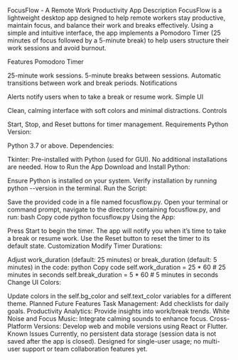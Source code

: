 FocusFlow - A Remote Work Productivity App
Description
FocusFlow is a lightweight desktop app designed to help remote workers stay productive, maintain focus, and balance their work and breaks effectively. Using a simple and intuitive interface, the app implements a Pomodoro Timer (25 minutes of focus followed by a 5-minute break) to help users structure their work sessions and avoid burnout.

Features
Pomodoro Timer

25-minute work sessions.
5-minute breaks between sessions.
Automatic transitions between work and break periods.
Notifications

Alerts notify users when to take a break or resume work.
Simple UI

Clean, calming interface with soft colors and minimal distractions.
Controls

Start, Stop, and Reset buttons for timer management.
Requirements
Python Version:

Python 3.7 or above.
Dependencies:

Tkinter: Pre-installed with Python (used for GUI).
No additional installations are needed.
How to Run the App
Download and Install Python:

Ensure Python is installed on your system.
Verify installation by running python --version in the terminal.
Run the Script:

Save the provided code in a file named focusflow.py.
Open your terminal or command prompt, navigate to the directory containing focusflow.py, and run:
bash
Copy code
python focusflow.py
Using the App:

Press Start to begin the timer.
The app will notify you when it’s time to take a break or resume work.
Use the Reset button to reset the timer to its default state.
Customization
Modify Timer Durations:

Adjust work_duration (default: 25 minutes) or break_duration (default: 5 minutes) in the code:
python
Copy code
self.work_duration = 25 * 60  # 25 minutes in seconds
self.break_duration = 5 * 60  # 5 minutes in seconds
Change UI Colors:

Update colors in the self.bg_color and self.text_color variables for a different theme.
Planned Future Features
Task Management: Add checklists for daily goals.
Productivity Analytics: Provide insights into work/break trends.
White Noise and Focus Music: Integrate calming sounds to enhance focus.
Cross-Platform Versions: Develop web and mobile versions using React or Flutter.
Known Issues
Currently, no persistent data storage (session data is not saved after the app is closed).
Designed for single-user usage; no multi-user support or team collaboration features yet.
